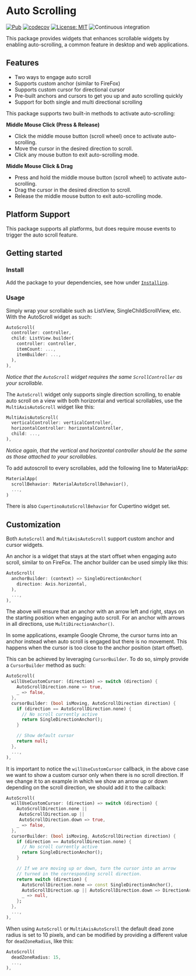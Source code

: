 # Auto Scrolling

[![Pub](https://img.shields.io/pub/v/auto_scrolling.svg)](https://pub.dev/packages/auto_scrolling) [![codecov](https://codecov.io/gh/KeepAscent/auto_scrolling/graph/badge.svg?token=TZZMYDU9Y7)](https://codecov.io/gh/KeepAscent/auto_scrolling) [![License: MIT](https://img.shields.io/badge/License-MIT-brightgreen.svg)](https://opensource.org/license/mit) ![Continuous integration](https://github.com/KeepAscent/auto_scrolling/actions/workflows/ci.yml/badge.svg)

This package provides widgets that enhances scrollable widgets by enabling auto-scrolling, a common feature in desktop and web applications.

## Features

- Two ways to engage auto scroll
- Supports custom anchor (similar to FireFox)
- Supports custom cursor for directional cursor
- Pre-built anchors and cursors to get you up and auto scrolling quickly
- Support for both single and multi directional scrolling

This package supports two built-in methods to activate auto-scrolling:

**Middle Mouse Click (Press & Release)**

- Click the middle mouse button (scroll wheel) once to activate auto-scrolling.
- Move the cursor in the desired direction to scroll.
- Click any mouse button to exit auto-scrolling mode.

**Middle Mouse Click & Drag**

- Press and hold the middle mouse button (scroll wheel) to activate auto-scrolling.
- Drag the cursor in the desired direction to scroll.
- Release the middle mouse button to exit auto-scrolling mode.

## Platform Support

This package supports all platforms, but does require mouse events to trigger the auto scroll feature.

## Getting started

### Install

Add the package to your dependencies, see how under [`Installing`](https://pub.dev/packages/auto_scrolling/install).

### Usage

Simply wrap your scrollable such as ListView, SingleChildScrollView, etc. With the AutoScroll widget as such:

```dart
AutoScroll(
  controller: controller,
  child: ListView.builder(
    controller: controller,
    itemCount: ...,
    itemBuilder: ...,
  ),
),
```

_Notice that the `AutoScroll` widget requires the same `ScrollController` as your scrollable._

The `AutoScroll` widget only supports single direction scrolling, to enable auto scroll on a view with both horizontal and vertical scrollables, use the `MultiAxisAutoScroll` widget like this:

```dart
MultiAxisAutoScroll(
  verticalController: verticalController,
  horizontalController: horizontalController,
  child: ...,
),
```

_Notice again, that the vertical and horizontal controller should be the same as those attached to your scrollables._

To add autoscroll to every scrollables, add the following line to MaterialApp:

```dart
MaterialApp(
  scrollBehavior: MaterialAutoScrollBehavior(),
  ...,
)
```

There is also `CupertinoAutoScrollBehavior` for Cupertino widget set.

## Customization

Both `AutoScroll` and `MultiAxisAutoScroll` support custom anchor and cursor widgets.

An anchor is a widget that stays at the start offset when engaging auto scroll, similar to on FireFox. The anchor builder can be used simply like this:

```dart
AutoScroll(
  anchorBuilder: (context) => SingleDirectionAnchor(
    direction: Axis.horizontal,
  ),
  ...,
),
```

The above will ensure that an anchor with an arrow left and right, stays on the starting position when engaging auto scroll. For an anchor with arrows in all directions, use `MultiDirectionAnchor()`.

In some applications, example Google Chrome, the cursor turns into an anchor instead when auto scroll is engaged but there is no movement. This happens when the cursor is too close to the anchor position (start offset).

This can be achieved by leveraging `CursorBuilder`. To do so, simply provide a `CursorBuilder` method as such:

```dart
AutoScroll(
  willUseCustomCursor: (direction) => switch (direction) {
    AutoScrollDirection.none => true,
    _ => false,
  },
  cursorBuilder: (bool isMoving, AutoScrollDirection direction) {
    if (direction == AutoScrollDirection.none) {
      // No scroll currently active
      return SingleDirectionAnchor();
    }

    // Show default cursor
    return null;
  },
  ...,
),
```

It is important to notice the `willUseCustomCursor` callback, in the above case we want to show a custom cursor only when there is no scroll direction. If we change it to an example in which we show an arrow up or down depending on the scroll direction, we should add it to the callback:

```dart
AutoScroll(
  willUseCustomCursor: (direction) => switch (direction) {
    AutoScrollDirection.none ||
     AutoScrollDirection.up ||
     AutoScrollDirection.down => true,
    _ => false,
  },
  cursorBuilder: (bool isMoving, AutoScrollDirection direction) {
    if (direction == AutoScrollDirection.none) {
      // No scroll currently active
      return SingleDirectionAnchor();
    }

    // If we are moving up or down, turn the cursor into an arrow
    // turned in the corresponding scroll direction.
    return switch (direction) {
      AutoScrollDirection.none => const SingleDirectionAnchor(),
      AutoScrollDirection.up || AutoScrollDirection.down => DirectionArrow(direction: direction),
      _ => null,
    };
  },
  ...,
),
```

When using `AutoScroll` or `MultiAxisAutoScroll` the default dead zone radius is set to 10 pixels, and can be modified by providing a different value for `deadZoneRadius`, like this:

```dart
AutoScroll(
  deadZoneRadius: 15,
  ...,
),
```
